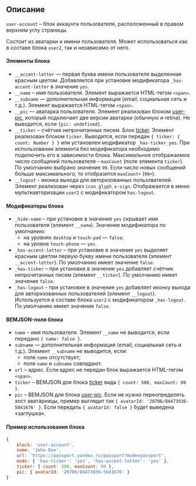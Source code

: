 ## Описание

`user-account` – блок аккаунта пользователя, расположенный в правом верхнем углу страницы.

Состоит из аватарки и имени пользователя. Может использоваться как в составе блока `user2`, так и независимо от него.

#### Элементы блока

* `__accent-letter` — первая буква имени пользователя выделенная красным цветом. Добавляется при установке модификатора `_has-accent-letter` в значение `yes`.
* `__name` – имя пользователя. Элемент выражается HTML-тегом `<span>`.
* `__subname` — дополнительная информация (email, социальная сеть и т.д.). Элемент выражается HTML-тегом `<span>`.
* `__pic` — аватарка пользователя. Элемент реализован блоком [user-pic](../user-pic/user-pic.ru.md), который подключает две версии аватарки (обычную и retina). Не выводится, если `{pic: undefined}`.
* `__ticker` – счётчик непрочитанных писем. Блок [ticker](../ticker/ticker.ru.md). Элемент реализован блоком `ticker`. Выводится, если передан `{ ticker: { count: Number } }` или установлен модификатор `_has-ticker_yes`. При использовании элемента без модификатора необходимо подключить его в зависимости блока. Максимальное отображаемое число сообщений пользователя – `maxCount` (поле элемента `ticker`). По умолчанию выбрано значение `99`. Если число новых сообщений больше максимального, то отобразится `maxCount+` (`99+`).
* `__logout` - иконка выхода для авторизованных пользователей. Элемент реализован через `icon_glyph_x-sign`. Отображается в меню мультиавторизации `user2` с модификатором `has-logout`.

#### Модификаторы блока

* `_hide-name` – при установке в значение `yes` скрывает имя пользователя (элемент `__name`).
  Значение модификатора по умолчанию:
  * на уровнях `desktop` и `touch-pad` — `false`;
  * на уровне `touch-phone` — `yes`.
* `_has-accent-letter` – при установке в значение `yes` выделяет красным цветом первую букву имени пользователя (элемент `__accent-letter`). По умолчанию имеет значение `false`.
* `_has-ticker` – при установке в значение `yes` добавляет счётчик непрочитанных писем (элемент `__ticker`). По умолчанию имеет значение `false`.
* `_has-logout` - при установке в значение `yes` добавляет иконку выхода для авторизованных пользователей (элемент `__logout`). Используется в составе блока `user2` с модификатором `_has-logout`. По умолчанию имеет значение `false`.

#### BEMJSON-поля блока

* `name` – имя пользователя. Элемент `__name` не выводится, если передано `{ name: false }`.
* `subname` — дополнительная информация (email, социальная сеть и т.д.).
  Элемент `__subname` не выводится, если:
  * поле `name` отсутствует;
  * поля `name` и `subname` совпадают.
* `url` – адрес. Если адрес не передан блок выражается HTML-тегом `<span>`.
* `ticker` – BEMJSON для блока [ticker](../ticker/ticker.ru.md) вида `{ count: 500, maxCount: 99 }`.
* `pic` – BEMJSON для блока [user-pic](../user-pic/user-pic.ru.md). Если не нужно переопределять хост аватарницы, пример выглядит так `{ avatarId: '20706/84473936-5041676' }`. Если передать `{ avatarId: false }` будет выведена «заглушка».

#### Пример использования блока

```js
{
    block: 'user-account',
    name: 'John Doe',
    url: 'https://passport.yandex.ru/passport?mode=passport',
    mods: { 'has-ticker': 'yes', 'has-accent-letter': 'yes' },
    ticker: { count: 500, maxCount: 99 },
    pic: { avatarId: '20706/84473936-5041676' }
}
```
